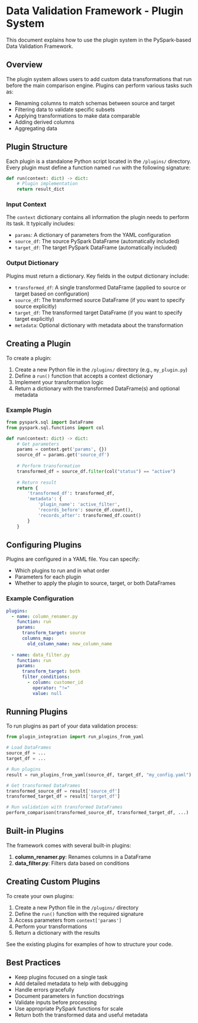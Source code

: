 # Data Validation Framework - Plugin System

This document explains how to use the plugin system in the PySpark-based Data Validation Framework.

## Overview

The plugin system allows users to add custom data transformations that run before the main comparison engine. Plugins can perform various tasks such as:

- Renaming columns to match schemas between source and target
- Filtering data to validate specific subsets
- Applying transformations to make data comparable
- Adding derived columns
- Aggregating data

## Plugin Structure

Each plugin is a standalone Python script located in the `/plugins/` directory. Every plugin must define a function named `run` with the following signature:

```python
def run(context: dict) -> dict:
    # Plugin implementation
    return result_dict
```

### Input Context

The `context` dictionary contains all information the plugin needs to perform its task. It typically includes:

- `params`: A dictionary of parameters from the YAML configuration
- `source_df`: The source PySpark DataFrame (automatically included)
- `target_df`: The target PySpark DataFrame (automatically included)

### Output Dictionary

Plugins must return a dictionary. Key fields in the output dictionary include:

- `transformed_df`: A single transformed DataFrame (applied to source or target based on configuration)
- `source_df`: The transformed source DataFrame (if you want to specify source explicitly)
- `target_df`: The transformed target DataFrame (if you want to specify target explicitly)
- `metadata`: Optional dictionary with metadata about the transformation

## Creating a Plugin

To create a plugin:

1. Create a new Python file in the `/plugins/` directory (e.g., `my_plugin.py`)
2. Define a `run()` function that accepts a context dictionary
3. Implement your transformation logic
4. Return a dictionary with the transformed DataFrame(s) and optional metadata

### Example Plugin

```python
from pyspark.sql import DataFrame
from pyspark.sql.functions import col

def run(context: dict) -> dict:
    # Get parameters
    params = context.get('params', {})
    source_df = params.get('source_df')
    
    # Perform transformation
    transformed_df = source_df.filter(col("status") == "active")
    
    # Return result
    return {
        'transformed_df': transformed_df,
        'metadata': {
            'plugin_name': 'active_filter',
            'records_before': source_df.count(),
            'records_after': transformed_df.count()
        }
    }
```

## Configuring Plugins

Plugins are configured in a YAML file. You can specify:

- Which plugins to run and in what order
- Parameters for each plugin
- Whether to apply the plugin to source, target, or both DataFrames

### Example Configuration

```yaml
plugins:
  - name: column_renamer.py
    function: run
    params:
      transform_target: source
      columns_map:
        old_column_name: new_column_name
        
  - name: data_filter.py
    function: run
    params:
      transform_target: both
      filter_conditions:
        - column: customer_id
          operator: "!="
          value: null
```

## Running Plugins

To run plugins as part of your data validation process:

```python
from plugin_integration import run_plugins_from_yaml

# Load DataFrames
source_df = ...
target_df = ...

# Run plugins
result = run_plugins_from_yaml(source_df, target_df, "my_config.yaml")

# Get transformed DataFrames
transformed_source_df = result['source_df']
transformed_target_df = result['target_df']

# Run validation with transformed DataFrames
perform_comparison(transformed_source_df, transformed_target_df, ...)
```

## Built-in Plugins

The framework comes with several built-in plugins:

1. **column_renamer.py**: Renames columns in a DataFrame
2. **data_filter.py**: Filters data based on conditions

## Creating Custom Plugins

To create your own plugins:

1. Create a new Python file in the `/plugins/` directory
2. Define the `run()` function with the required signature
3. Access parameters from `context['params']`
4. Perform your transformations
5. Return a dictionary with the results

See the existing plugins for examples of how to structure your code.

## Best Practices

- Keep plugins focused on a single task
- Add detailed metadata to help with debugging
- Handle errors gracefully
- Document parameters in function docstrings
- Validate inputs before processing
- Use appropriate PySpark functions for scale
- Return both the transformed data and useful metadata 